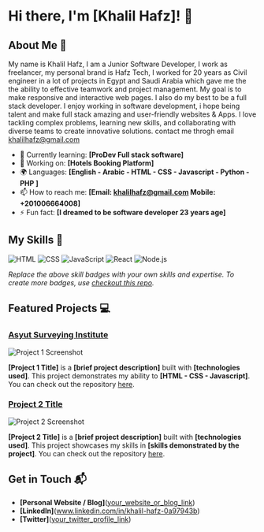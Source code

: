 
# Hi there, I'm [Khalil Hafz]! 👋



## About Me 🚀

My name is Khalil Hafz, I am a Junior Software Developer, I work as freelancer, my personal brand is Hafz Tech, I worked for 20 years as Civil engineer in a lot of projects in Egypt and Saudi Arabia which gave me the the ability to effective teamwork and project management.
My goal is to make responsive and interactive web pages. I also do my best to be a full stack developer. I enjoy working in software development, i hope being talent and make full stack amazing and user-friendly websites & Apps. I love tackling complex problems, learning new skills, and collaborating with diverse teams to create innovative solutions. contact me throgh email khalilhafz@gmail.com

- 🌱 Currently learning: **[ProDev Full stack software]**
- 🔭 Working on: **[Hotels Booking Platform]**
- 🌍 Languages: **[English - Arabic - HTML - CSS - Javascript - Python - PHP ]**
- 📫 How to reach me: **[Email: khalilhafz@gmail.com  Mobile: +201006664008]**
- ⚡ Fun fact: **[I dreamed to be software developer 23 years age]**

## My Skills 🧠

![HTML](https://img.shields.io/badge/-HTML-E34F26?style=flat-square&logo=html5&logoColor=white)
![CSS](https://img.shields.io/badge/-CSS-1572B6?style=flat-square&logo=css3&logoColor=white)
![JavaScript](https://img.shields.io/badge/-JavaScript-F7DF1E?style=flat-square&logo=javascript&logoColor=black)
![React](https://img.shields.io/badge/-React-61DAFB?style=flat-square&logo=react&logoColor=black)
![Node.js](https://img.shields.io/badge/-Node.js-339933?style=flat-square&logo=node.js&logoColor=white)

*Replace the above skill badges with your own skills and expertise. To create more badges, use [checkout this repo](https://github.com/alexandresanlim/Badges4-README.md-Profile).*

## Featured Projects 💻

### [Asyut Surveying Institute]([project_1_link](https://asyut-surveying-ins.org/))

![Project 1 Screenshot](project_1_screenshot_url)

**[Project 1 Title]** is a **[brief project description]** built with **[technologies used]**. This project demonstrates my ability to **[HTML - CSS - Javascript]**. You can check out the repository [here](project_1_repository_link).

### [Project 2 Title](project_2_link)

![Project 2 Screenshot](project_2_screenshot_url)

**[Project 2 Title]** is a **[brief project description]** built with **[technologies used]**. This project showcases my skills in **[skills demonstrated by the project]**. You can check out the repository [here](project_2_repository_link).

## Get in Touch 📬

- **[Personal Website / Blog]**([your_website_or_blog_link](https://www.hafztech.com/))
- **[LinkedIn]**(www.linkedin.com/in/khalil-hafz-0a97943b)
- **[Twitter]**([your_twitter_profile_link](https://x.com/HafzKhalil))







<!---
Hafz-technology/Hafz-technology is a ✨ special ✨ repository because its `README.md` (this file) appears on your GitHub profile.
You can click the Preview link to take a look at your changes.
--->
